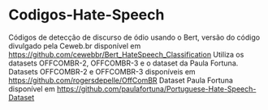 # Codigos-Hate-Speech
Códigos de detecção de discurso de ódio usando o Bert, versão do código divulgado pela Ceweb.br disponível em https://github.com/cewebbr/Bert_HateSpeech_Classification
Utiliza os datasets OFFCOMBR-2, OFFCOMBR-3 e o dataset da Paula Fortuna.
Datasets OFFCOMBR-2 e OFFCOMBR-3 disponíveis em https://github.com/rogersdepelle/OffComBR
Dataset Paula Fortuna disponível em https://github.com/paulafortuna/Portuguese-Hate-Speech-Dataset
